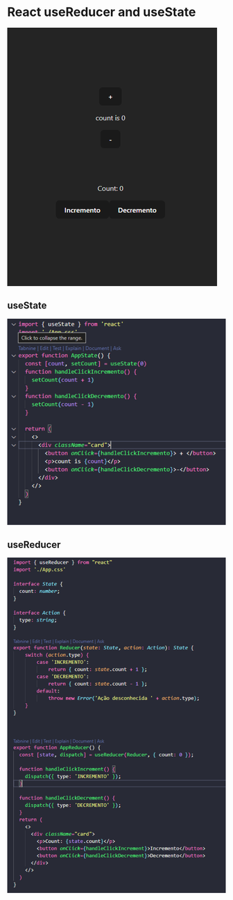 # React useReducer and useState

![alt text](src/assets/image-2.png)

## **useState**

![alt text](src/assets/image.png)



## **useReducer**

![alt text](src/assets/image-1.png)